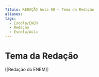 ```yaml
---
Título: REDAÇÃO Aula 08 — Tema da Redação
aliases:
tags:
  - Escola/ENEM
  - Redação
  - Escola/Aula
---
```


# Tema da Redação
[[Redação do ENEM]]


